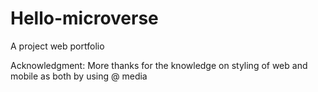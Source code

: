 # Hello-microverse

A project web portfolio 



Acknowledgment:
More thanks for the knowledge on styling of web and mobile as both by using @ media

